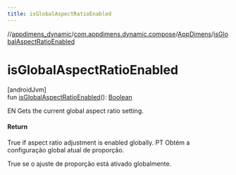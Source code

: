 ```yaml
---
title: isGlobalAspectRatioEnabled
---
```

//[appdimens_dynamic](../../../index.html)/[com.appdimens.dynamic.compose](../index.html)/[AppDimens](index.html)/[isGlobalAspectRatioEnabled](is-global-aspect-ratio-enabled.html)



# isGlobalAspectRatioEnabled



[androidJvm]\
fun [isGlobalAspectRatioEnabled](is-global-aspect-ratio-enabled.html)(): [Boolean](https://kotlinlang.org/api/core/kotlin-stdlib/kotlin/-boolean/index.html)



EN Gets the current global aspect ratio setting.



#### Return



True if aspect ratio adjustment is enabled globally. PT Obtém a configuração global atual de proporção.



True se o ajuste de proporção está ativado globalmente.



